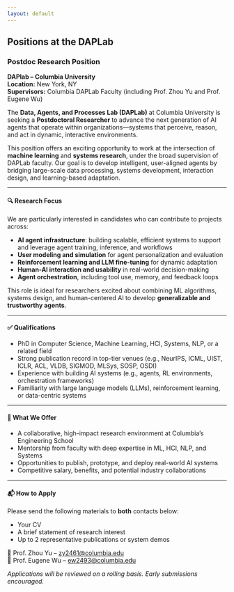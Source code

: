```yaml
---
layout: default
---
```



## Positions at the DAPLab

### Postdoc Research Position

**DAPlab – Columbia University**  
**Location:** New York, NY  
**Supervisors:** Columbia DAPLab Faculty (including Prof. Zhou Yu and Prof. Eugene Wu)

The **Data, Agents, and Processes Lab (DAPLab)** at Columbia University is seeking a **Postdoctoral Researcher** to advance the next generation of AI agents that operate within organizations—systems that perceive, reason, and act in dynamic, interactive environments.

This position offers an exciting opportunity to work at the intersection of **machine learning** and **systems research**, under the broad supervision of DAPLab faculty. Our goal is to develop intelligent, user-aligned agents by bridging large-scale data processing, systems development, interaction design, and learning-based adaptation.

---

#### 🔍 Research Focus

We are particularly interested in candidates who can contribute to projects across:

- **AI agent infrastructure**: building scalable, efficient systems to support and leverage agent training, inference, and workflows  
- **User modeling and simulation** for agent personalization and evaluation  
- **Reinforcement learning and LLM fine-tuning** for dynamic adaptation  
- **Human-AI interaction and usability** in real-world decision-making  
- **Agent orchestration**, including tool use, memory, and feedback loops  

This role is ideal for researchers excited about combining ML algorithms, systems design, and human-centered AI to develop **generalizable and trustworthy agents**.

---

#### ✅ Qualifications

- PhD in Computer Science, Machine Learning, HCI, Systems, NLP, or a related field  
- Strong publication record in top-tier venues (e.g., NeurIPS, ICML, UIST, ICLR, ACL, VLDB, SIGMOD, MLSys, SOSP, OSDI)  
- Experience with building AI systems (e.g., agents, RL environments, orchestration frameworks)  
- Familiarity with large language models (LLMs), reinforcement learning, or data-centric systems  

---

#### 🌟 What We Offer

- A collaborative, high-impact research environment at Columbia’s Engineering School  
- Mentorship from faculty with deep expertise in ML, HCI, NLP, and Systems  
- Opportunities to publish, prototype, and deploy real-world AI systems  
- Competitive salary, benefits, and potential industry collaborations  

---

#### 📬 How to Apply

Please send the following materials to **both** contacts below:

- Your CV  
- A brief statement of research interest  
- Up to 2 representative publications or system demos  

📧 Prof. Zhou Yu – [zy2461@columbia.edu](mailto:zy2461@columbia.edu)  
📧 Prof. Eugene Wu – [ew2493@columbia.edu](mailto:ew2493@columbia.edu)  

_Applications will be reviewed on a rolling basis. Early submissions encouraged._

